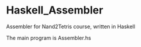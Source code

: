 # Haskell_Assembler
Assembler for Nand2Tetris course, written in Haskell

The main program is Assembler.hs
